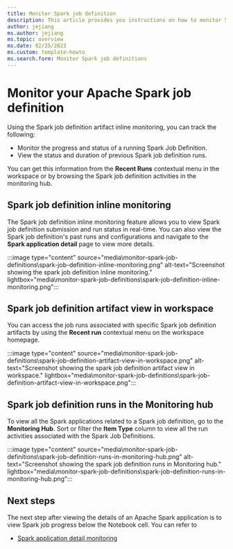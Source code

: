 ```yaml
---
title: Monitor Spark job definition
description: This article provides you instructions on how to monitor Spark job definition in Fabric.
author: jejiang
ms.author: jejiang
ms.topic: overview 
ms.date: 02/25/2023
ms.custom: template-howto
ms.search.form: Monitor Spark job definitions
---
```


# Monitor your Apache Spark job definition

Using the Spark job definition artifact inline monitoring, you can track the following: 

* Monitor the progress and status of a running Spark Job Definition. 
* View the status and duration of previous Spark job definition runs. 

You can get this information from the **Recent Runs** contextual menu in the workspace or by browsing the Spark job definition activities in the monitoring hub.


## Spark job definition inline monitoring

The Spark job definition inline monitoring feature allows you to view Spark job definition submission and run status in real-time. You can also view the Spark job definition's past runs and configurations and navigate to the **Spark application detail** page to view more details.

:::image type="content" source="media\monitor-spark-job-definitions\spark-job-definition-inline-monitoring.png" alt-text="Screenshot showing the spark job definition inline monitoring." lightbox="media\monitor-spark-job-definitions\spark-job-definition-inline-monitoring.png":::

## Spark job definition artifact view in workspace

You can access the job runs associated with specific Spark job definition artifacts by using the **Recent run** contextual menu on the workspace homepage.

:::image type="content" source="media\monitor-spark-job-definitions\spark-job-definition-artifact-view-in-workspace.png" alt-text="Screenshot showing the spark job definition artifact view in workspace." lightbox="media\monitor-spark-job-definitions\spark-job-definition-artifact-view-in-workspace.png":::

## Spark job definition runs in the Monitoring hub

To view all the Spark applications related to a Spark job definition, go to the **Monitoring Hub**.  Sort or filter the **Item Type** column to view all the run activities associated with the Spark Job Definitions. 

:::image type="content" source="media\monitor-spark-job-definitions\spark-job-definition-runs-in-monitoring-hub.png" alt-text="Screenshot showing the spark job definition runs in Monitoring hub." lightbox="media\monitor-spark-job-definitions\spark-job-definition-runs-in-monitoring-hub.png":::

## Next steps

The next step after viewing the details of an Apache Spark application is to view Spark job progress below the Notebook cell. You can refer to

- [Spark application detail monitoring](spark-detail-monitoring.md)